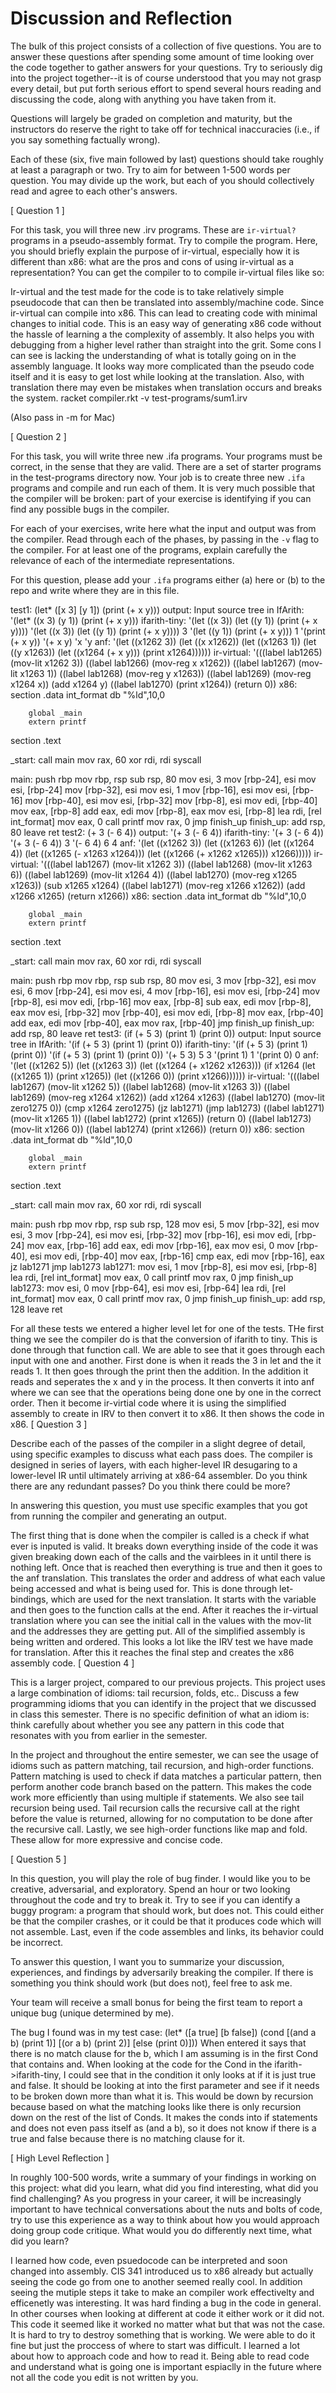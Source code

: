 # Discussion and Reflection


The bulk of this project consists of a collection of five
questions. You are to answer these questions after spending some
amount of time looking over the code together to gather answers for
your questions. Try to seriously dig into the project together--it is
of course understood that you may not grasp every detail, but put
forth serious effort to spend several hours reading and discussing the
code, along with anything you have taken from it.

Questions will largely be graded on completion and maturity, but the
instructors do reserve the right to take off for technical
inaccuracies (i.e., if you say something factually wrong).

Each of these (six, five main followed by last) questions should take
roughly at least a paragraph or two. Try to aim for between 1-500
words per question. You may divide up the work, but each of you should
collectively read and agree to each other's answers.

[ Question 1 ] 

For this task, you will three new .irv programs. These are
`ir-virtual?` programs in a pseudo-assembly format. Try to compile the
program. Here, you should briefly explain the purpose of ir-virtual,
especially how it is different than x86: what are the pros and cons of
using ir-virtual as a representation? You can get the compiler to to
compile ir-virtual files like so: 

Ir-virtual and the test made for the code is to take relatively simple pseudocode that can then be translated into assembly/machine code. Since ir-virtual can compile into x86. This can lead to creating code with minimal changes to initial code.  This is an easy way of generating x86 code without the hassle of learning a the complexity of assembly.  It also helps you with debugging from a higher level rather than straight into the grit. Some cons I can see is lacking the understanding of what is totally going on in the assembly language.  It looks way more complicated than the pseudo code itself and it is easy to get lost while looking at the translation.  Also, with translation there may even be mistakes when translation occurs and breaks the system.
racket compiler.rkt -v test-programs/sum1.irv 

(Also pass in -m for Mac)

[ Question 2 ] 

For this task, you will write three new .ifa programs. Your programs
must be correct, in the sense that they are valid. There are a set of
starter programs in the test-programs directory now. Your job is to
create three new `.ifa` programs and compile and run each of them. It
is very much possible that the compiler will be broken: part of your
exercise is identifying if you can find any possible bugs in the
compiler.

For each of your exercises, write here what the input and output was
from the compiler. Read through each of the phases, by passing in the
`-v` flag to the compiler. For at least one of the programs, explain
carefully the relevance of each of the intermediate representations.

For this question, please add your `.ifa` programs either (a) here or
(b) to the repo and write where they are in this file.

test1:
(let* ([x 3] [y 1]) (print (+ x y)))
output: 
Input source tree in IfArith:
'(let* ((x 3) (y 1)) (print (+ x y)))
ifarith-tiny:
'(let ((x 3)) (let ((y 1)) (print (+ x y))))
'(let ((x 3)) (let ((y 1)) (print (+ x y))))
3
'(let ((y 1)) (print (+ x y)))
1
'(print (+ x y))
'(+ x y)
'x
'y
anf:
'(let ((x1262 3))
   (let ((x x1262))
     (let ((x1263 1))
       (let ((y x1263)) (let ((x1264 (+ x y))) (print x1264))))))
ir-virtual:
'(((label lab1265) (mov-lit x1262 3))
  ((label lab1266) (mov-reg x x1262))
  ((label lab1267) (mov-lit x1263 1))
  ((label lab1268) (mov-reg y x1263))
  ((label lab1269) (mov-reg x1264 x))
  (add x1264 y)
  ((label lab1270) (print x1264))
  (return 0))
x86:
section .data
        int_format db "%ld",10,0


        global _main
        extern printf
section .text


_start: call main
        mov rax, 60
        xor rdi, rdi
        syscall


main:   push rbp
        mov rbp, rsp
        sub rsp, 80
        mov esi, 3
        mov [rbp-24], esi
        mov esi, [rbp-24]
        mov [rbp-32], esi
        mov esi, 1
        mov [rbp-16], esi
        mov esi, [rbp-16]
        mov [rbp-40], esi
        mov esi, [rbp-32]
        mov [rbp-8], esi
        mov edi, [rbp-40]
        mov eax, [rbp-8]
        add eax, edi
        mov [rbp-8], eax
        mov esi, [rbp-8]
        lea rdi, [rel int_format]
        mov eax, 0
        call printf
        mov rax, 0
        jmp finish_up
finish_up:      add rsp, 80
        leave
        ret
test2:
(+ 3 (- 6 4))
output:
'(+ 3 (- 6 4))
ifarith-tiny:
'(+ 3 (- 6 4))
'(+ 3 (- 6 4))
3
'(- 6 4)
6
4
anf:
'(let ((x1262 3))
   (let ((x1263 6))
     (let ((x1264 4))
       (let ((x1265 (- x1263 x1264))) (let ((x1266 (+ x1262 x1265))) x1266)))))
ir-virtual:
'(((label lab1267) (mov-lit x1262 3))
  ((label lab1268) (mov-lit x1263 6))
  ((label lab1269) (mov-lit x1264 4))
  ((label lab1270) (mov-reg x1265 x1263))
  (sub x1265 x1264)
  ((label lab1271) (mov-reg x1266 x1262))
  (add x1266 x1265)
  (return x1266))
x86:
section .data
        int_format db "%ld",10,0


        global _main
        extern printf
section .text


_start: call main
        mov rax, 60
        xor rdi, rdi
        syscall


main:   push rbp
        mov rbp, rsp
        sub rsp, 80
        mov esi, 3
        mov [rbp-32], esi
        mov esi, 6
        mov [rbp-24], esi
        mov esi, 4
        mov [rbp-16], esi
        mov esi, [rbp-24]
        mov [rbp-8], esi
        mov edi, [rbp-16]
        mov eax, [rbp-8]
        sub eax, edi
        mov [rbp-8], eax
        mov esi, [rbp-32]
        mov [rbp-40], esi
        mov edi, [rbp-8]
        mov eax, [rbp-40]
        add eax, edi
        mov [rbp-40], eax
        mov rax, [rbp-40]
        jmp finish_up
finish_up:      add rsp, 80
        leave
        ret
test3:
(if (+ 5 3)
    (print 1)
    (print 0))
output:
Input source tree in IfArith:
'(if (+ 5 3) (print 1) (print 0))
ifarith-tiny:
'(if (+ 5 3) (print 1) (print 0))
'(if (+ 5 3) (print 1) (print 0))
'(+ 5 3)
5
3
'(print 1)
1
'(print 0)
0
anf:
'(let ((x1262 5))
   (let ((x1263 3))
     (let ((x1264 (+ x1262 x1263)))
       (if x1264
         (let ((x1265 1)) (print x1265))
         (let ((x1266 0)) (print x1266))))))
ir-virtual:
'(((label lab1267) (mov-lit x1262 5))
  ((label lab1268) (mov-lit x1263 3))
  ((label lab1269) (mov-reg x1264 x1262))
  (add x1264 x1263)
  ((label lab1270) (mov-lit zero1275 0))
  (cmp x1264 zero1275)
  (jz lab1271)
  (jmp lab1273)
  ((label lab1271) (mov-lit x1265 1))
  ((label lab1272) (print x1265))
  (return 0)
  ((label lab1273) (mov-lit x1266 0))
  ((label lab1274) (print x1266))
  (return 0))
x86:
section .data
        int_format db "%ld",10,0


        global _main
        extern printf
section .text


_start: call main
        mov rax, 60
        xor rdi, rdi
        syscall


main:   push rbp
        mov rbp, rsp
        sub rsp, 128
        mov esi, 5
        mov [rbp-32], esi
        mov esi, 3
        mov [rbp-24], esi
        mov esi, [rbp-32]
        mov [rbp-16], esi
        mov edi, [rbp-24]
        mov eax, [rbp-16]
        add eax, edi
        mov [rbp-16], eax
        mov esi, 0
        mov [rbp-40], esi
        mov edi, [rbp-40]
        mov eax, [rbp-16]
        cmp eax, edi
        mov [rbp-16], eax
        jz lab1271
        jmp lab1273
lab1271:        mov esi, 1
        mov [rbp-8], esi
        mov esi, [rbp-8]
        lea rdi, [rel int_format]
        mov eax, 0
        call printf
        mov rax, 0
        jmp finish_up
lab1273:        mov esi, 0
        mov [rbp-64], esi
        mov esi, [rbp-64]
        lea rdi, [rel int_format]
        mov eax, 0
        call printf
        mov rax, 0
        jmp finish_up
finish_up:      add rsp, 128
        leave
        ret

For all these tests we entered a higher level let for one of the tests. THe first thing we see the compiler do is that the conversion of ifarith to tiny.  This is done through that function call. We are able to see that it goes through each input with one and another. First done is when it reads the 3 in let and the it reads 1.  It then goes through the print then the addition.  In the addition it reads and seperates the x and y in the process.  It then converts it into anf where we can see that the operations being done one by one in the correct order.  Then it become ir-virtial code where it is using the simplified assembly to create in IRV to then convert it to x86.  It then shows the code in x86.
[ Question 3 ] 

Describe each of the passes of the compiler in a slight degree of
detail, using specific examples to discuss what each pass does. The
compiler is designed in series of layers, with each higher-level IR
desugaring to a lower-level IR until ultimately arriving at x86-64
assembler. Do you think there are any redundant passes? Do you think
there could be more?

In answering this question, you must use specific examples that you
got from running the compiler and generating an output.

The first thing that is done when the compiler is called is a check if what ever is inputed is valid. It breaks down everything inside of the code it was given breaking down each of the calls and the vairblees in it until there is nothing left.  Once that is reached then everything is true and then it goes to the anf translation. This translates the order and address of what each value being accessed and what is being used for. This is done through let-bindings, which are used for the next translation. It starts with the variable and then goes to the function calls at the end.  After it reaches the ir-virtual translation where you can see the initial call in the values with the mov-lit and the addresses they are getting put. All of the simplified assembly is being written and ordered. This looks a lot like the IRV test we have made for translation. After this it reaches the final step and creates the x86 assembly code.
[ Question 4 ] 

This is a larger project, compared to our previous projects. This
project uses a large combination of idioms: tail recursion, folds,
etc.. Discuss a few programming idioms that you can identify in the
project that we discussed in class this semester. There is no specific
definition of what an idiom is: think carefully about whether you see
any pattern in this code that resonates with you from earlier in the
semester.


In the project and throughout the entire semester, we can see the usage of idioms such as pattern matching, tail recursion, and high-order functions. Pattern matching is used to check if data matches a particular pattern, then perform another code branch based on the pattern. This makes the code work more efficiently than using multiple if statements. We also see tail recursion being used. Tail recursion calls the recursive call at the right before the value is returned, allowing for no computation to be done after the recursive call. Lastly, we see high-order functions like map and fold. These allow for more expressive and concise code.

[ Question 5 ] 

In this question, you will play the role of bug finder. I would like
you to be creative, adversarial, and exploratory. Spend an hour or two
looking throughout the code and try to break it. Try to see if you can
identify a buggy program: a program that should work, but does
not. This could either be that the compiler crashes, or it could be
that it produces code which will not assemble. Last, even if the code
assembles and links, its behavior could be incorrect.

To answer this question, I want you to summarize your discussion,
experiences, and findings by adversarily breaking the compiler. If
there is something you think should work (but does not), feel free to
ask me.

Your team will receive a small bonus for being the first team to
report a unique bug (unique determined by me).

The bug I found was in my test case:
(let* ([a true]
       [b false])
       (cond [(and a b) (print 1)]
             [(or a b) (print 2)]
             [else (print 0)]))
When entered it says that there is no match clause for the b, which I am assuming is in the first Cond that contains and.  When looking at the code for the Cond in the ifarith->ifarith-tiny, I could see that in the condition it only looks at if it is just true and false.  It should be looking at into the first parameter and see if it needs to be broken down more than what it is.  This would be down by recursion because based on what the matching looks like there is only recursion down on the rest of the list of Conds. It makes the conds into if statements and does not even pass itself as (and a b), so it does not know if there is a true and false because there is no matching clause for it.

[ High Level Reflection ] 

In roughly 100-500 words, write a summary of your findings in working
on this project: what did you learn, what did you find interesting,
what did you find challenging? As you progress in your career, it will
be increasingly important to have technical conversations about the
nuts and bolts of code, try to use this experience as a way to think
about how you would approach doing group code critique. What would you
do differently next time, what did you learn?

I learned how code, even psuedocode can be interpreted and soon changed into assembly.  CIS 341 introduced us to x86 already but actually seeing the code go from one to another seemed really cool. In addition seeing the mutiple steps it take to make an compiler work effectivelty and efficenetly was interesting. It was hard finding a bug in the code in general.  In other courses when looking at different at code it either work or it did not.  This code it seemed like it worked no matter what but that was not the case.  It is hard to try to destroy something that is working.  We were able to do it fine but just the proccess of where to start was difficult.  I learned a lot about how to approach code and how to read it.  Being able to read code and understand what is going one is important espiaclly in the future where not all the code you edit is not written by you.